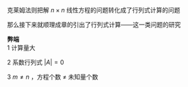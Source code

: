 克莱姆法则把解 $n\times n$ 线性方程的问题转化成了行列式计算的问题    
    
那么接下来就顺理成章的引出了行列式计算——这一类问题的研究    
    
**弊端**    
1 计算量大    
    
2 系数行列式 $|A|=0$     
    
3  $m\neq n$ ，方程个数 $\neq$ 未知量个数    
